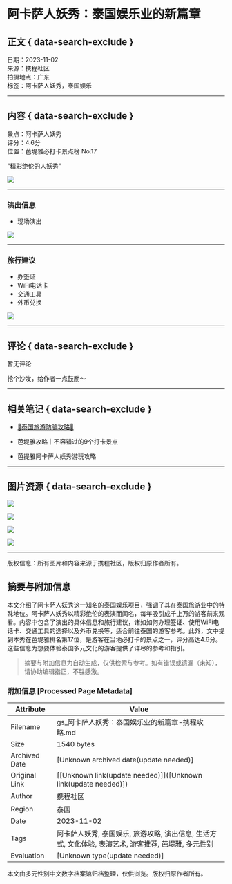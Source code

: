 # 阿卡萨人妖秀：泰国娱乐业的新篇章

## 正文 { data-search-exclude }


日期：2023-11-02  
来源：携程社区  
拍摄地点：广东  
标签：阿卡萨人妖秀，泰国娱乐

---

## 内容 { data-search-exclude }

景点：阿卡萨人妖秀  
评分：4.6分  
位置：芭堤雅必打卡景点榜 No.17  

"精彩绝伦的人妖秀"

![](https://dimg02.c-ctrip.com/images/1me0w12000cw9y3m41596.png)

---

### 演出信息

- 现场演出

![](https://dimg02.c-ctrip.com/images/1me4c12000cnnnurb0D0A.png)

---

### 旅行建议

- 办签证
- WiFi电话卡
- 交通工具
- 外币兑换

![](https://dimg02.c-ctrip.com/images/1me0o12000cnnqw13CDE0.png)

---

## 评论 { data-search-exclude }

暂无评论

抢个沙发，给作者一点鼓励～

---

## 相关笔记 { data-search-exclude }

- [🌴泰国旅游防骗攻略🌴](https://dimg04.c-ctrip.com/images/0Z84512000fj4d7he7C19_R_180_180.jpg)

- 芭堤雅攻略｜不容错过的9个打卡景点

- 芭提雅阿卡萨人妖秀游玩攻略

---

## 图片资源 { data-search-exclude }

![](https://dimg04.c-ctrip.com/images/1me6v12000hqkb1mpAF35_W_640_0_Q90.jpg?proc=source/tripcommunity)

![](https://dimg04.c-ctrip.com/images/1me7412000cl5xhjhB9F4_W_640_0_Q90.jpg?proc=source/tripcommunity)

![](https://dimg04.c-ctrip.com/images/1me4q12000bcsr7gh2F0B_W_640_0_Q90.jpg?proc=source/tripcommunity)

![](https://dimg04.c-ctrip.com/images/1me2z12000fs0xeya2E24_W_640_0_Q90.jpg?proc=source/tripcommunity)

--- 

版权信息：所有图片和内容来源于携程社区，版权归原作者所有。
<!-- tcd_original_link https://gs.ctrip.com/html5/you/article/detail/25273463.html -->


## 摘要与附加信息

<!-- tcd_abstract -->
本文介绍了阿卡萨人妖秀这一知名的泰国娱乐项目，强调了其在泰国旅游业中的特殊地位。阿卡萨人妖秀以精彩绝伦的表演而闻名，每年吸引成千上万的游客前来观看。内容中包含了演出的具体信息和旅行建议，诸如如何办理签证、使用WiFi电话卡、交通工具的选择以及外币兑换等，适合前往泰国的游客参考。此外，文中提到本秀在芭堤雅排名第17位，是游客在当地必打卡的景点之一，评分高达4.6分。这些信息为想要体验泰国多元文化的游客提供了详尽的参考和指引。
<!-- tcd_abstract_end -->

> 摘要与附加信息为自动生成，仅供检索与参考。如有错误或遗漏（未知），请协助编辑指正，不胜感激。

### 附加信息 [Processed Page Metadata]

| Attribute       | Value                                  |
|-----------------|----------------------------------------|
| Filename        | gs_阿卡萨人妖秀：泰国娱乐业的新篇章-携程攻略.md                             |
| Size            | 1540 bytes                           |
| Archived Date   | [Unknown archived date(update needed)]                             |
| Original Link   | [[Unknown link(update needed)]]([Unknown link(update needed)])                       |
| Author          | 携程社区                               |
| Region          | 泰国                               |
| Date            | 2023-11-02                                 |
| Tags            | 阿卡萨人妖秀, 泰国娱乐, 旅游攻略, 演出信息, 生活方式, 文化体验, 表演艺术, 游客推荐, 芭堤雅, 多元性别                                 |
| Evaluation            | [Unknown type(update needed)]                                 |
<!-- tcd_table_end -->

本文由多元性别中文数字档案馆归档整理，仅供浏览。版权归原作者所有。
